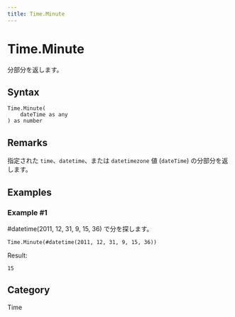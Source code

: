 ```yaml
---
title: Time.Minute
---
```


# Time.Minute


分部分を返します。


## Syntax

```powerquery
Time.Minute(
    dateTime as any
) as number
```


## Remarks

指定された <code>time</code>、<code>datetime</code>、または <code>datetimezone</code> 値 (<code>dateTime</code>) の分部分を返します。


## Examples

### Example #1 
#datetime(2011, 12, 31, 9, 15, 36) で分を探します。
```powerquery
Time.Minute(#datetime(2011, 12, 31, 9, 15, 36))
```

Result: 
```powerquery
15
```




## Category
Time
